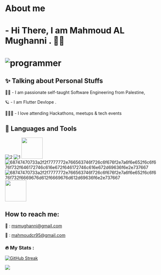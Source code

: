 # About me 

# - Hi There, I am Mahmoud AL Mughanni . 👋🏽

# ![programmer](https://user-images.githubusercontent.com/43685429/215832061-ee85b24f-7b8e-4e5e-8c26-603c91af8225.gif) 

## ✨ Talking about Personal Stuffs

👩‍💻 - I am passionate self-taught Software Engineering from Palestine, 

🪐 - I am Flutter Devlope . 

👨🏽‍💻 - I love attending Hackathons, meetups & tech events






## 💫  Languages and Tools 

![2](https://user-images.githubusercontent.com/43685429/215842153-80decf14-01e4-4e90-8db3-06ea07fd28e8.svg)
![1](https://user-images.githubusercontent.com/43685429/215842161-2a359701-9e3f-4c5f-85c1-7cc603d3909c.svg)
<img src="https://user-images.githubusercontent.com/43685429/215845977-8de23deb-a6d2-4110-8828-ddfac565be24.png" width=70 height=70>
![68747470733a2f2f7777772e766563746f726c6f676f2e7a6f6e652f6c6f676f732f646172746c616e672f646172746c616e672d69636f6e2e737667](https://user-images.githubusercontent.com/43685429/216312593-d710a721-3549-4fe3-b6c2-1e16f12e2136.svg)
![68747470733a2f2f7777772e766563746f726c6f676f2e7a6f6e652f6c6f676f732f6669676d612f6669676d612d69636f6e2e737667](https://user-images.githubusercontent.com/43685429/216312772-225336f6-ebe4-4d32-8a43-abbaeafdfa92.svg)
<img src="https://user-images.githubusercontent.com/43685429/216312862-2e8f3d5e-7c87-445e-9dc3-8a5e4aa33247.svg" width=70 height=70>



## How to reach me: 

📩 : msmughanni@gmail.com

📩 : mahmoudcr95@gmail.com

### :fire: My Stats :

[![GitHub Streak](https://streak-stats.demolab.com?user=MahMughanni&theme=blueberry&date_format=%5BY%20%5DM%20j)](https://git.io/streak-stats)

![](https://komarev.com/ghpvc/?username=MahMughanni)

